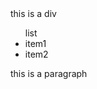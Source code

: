 <!DOCTYPE html>
<html lang="en">
<head>
    <meta charset="UTF-8">
    <meta name="viewport" content="width=device-width, initial-scale=1.0">
    <title>DOM PART 2</title>
</head>
<body>
    <div id="box" name="DIV">
        this is a div
        <ul>
            list
            <li>item1</li>
            <li>item2</li>
        </ul>
    </div>
    <p class="paragraph">this is a paragraph</p>
<script>
    let div = document.querySelector("div");
console.log(div);

//to get the attribute value

let id = div.getAttribute("id");
console.log(id);

let name = div.getAttribute("name");
console.log(name);

let paragraph = document.querySelector("p");
console.log(paragraph.getAttribute("class"));

//to set the attribute value

let para = document.querySelector("p");
console.log(para.setAttribute("class" , "newClass"));

//Style
let div1 = document.querySelector("div");
console.log(div.style);

div.style.backgroundColor="green";

div.style.fontSize="20px";

div.innerText="HELLO!";

//insert elements

let newEl = document.createElement("box");
console.log(newEl);

let newBtn = document.createElement("button");
newBtn.innerText="click me!";
console.log(newBtn);

//append
let div = document.querySelector("div");

div.append(newBtn); //adds at the end of node(inside)

div.prepend(newBtn); //adds at the start of node(inside)

div.before(newBtn); //adds before the node(outside)

div.after(newBtn); //adds after the node(outside)

let p = document.querySelector("p");
p.after(newBtn);

let newHeading = document.createElement("h1");
newHeading.innerHtml = "<i>hi , I m new!</i>";
document.querySelector("body").prepend(newHeading);

//Delete elements
let para1 = document.querySelector("p");
para1.remove(); //remove the node

newHeading.remove();

</script>
</body>
</html>
